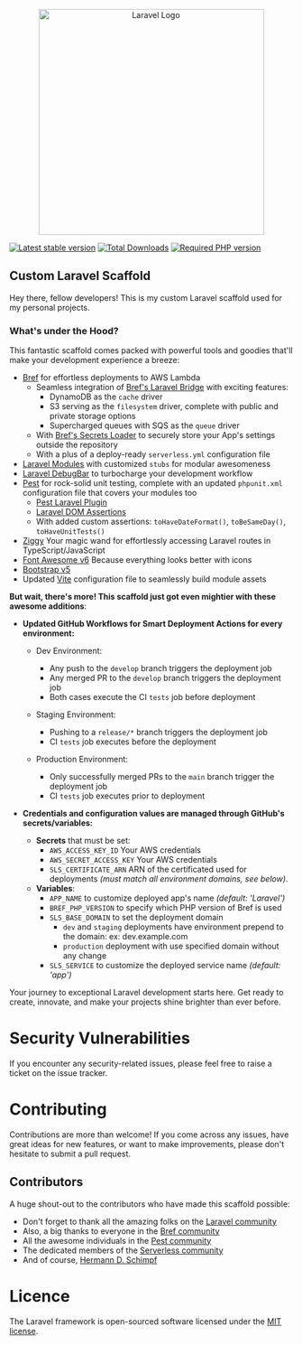 <p style="text-align: center;"><a href="https://laravel.com" target="_blank"><img src="https://raw.githubusercontent.com/laravel/art/master/logo-lockup/5%20SVG/2%20CMYK/1%20Full%20Color/laravel-logolockup-cmyk-red.svg" width="400" alt="Laravel Logo"></a></p>

[![Latest stable version](https://img.shields.io/packagist/v/hds-solutions/laravel?style=flat-square&label=Laravel&color=009664)](https://github.com/hschimpf/laravel/releases/latest)
[![Total Downloads](https://img.shields.io/packagist/dt/hds-solutions/laravel?style=flat-square&label=Downloads&color=878787)](https://packagist.org/packages/hds-solutions/laravel)
[![Required PHP version](https://img.shields.io/packagist/dependency-v/hds-solutions/laravel/php?style=flat-square&label=PHP&color=006496&logo=php&logoColor=white)](https://packagist.org/packages/hds-solutions/laravel)

## Custom Laravel Scaffold

Hey there, fellow developers! This is my custom Laravel scaffold used for my personal projects.

### What's under the Hood?

This fantastic scaffold comes packed with powerful tools and goodies that'll make your development experience a breeze:

- [Bref](https://bref.sh) for effortless deployments to AWS Lambda
    - Seamless integration of [Bref's Laravel Bridge](https://bref.sh/docs/frameworks/laravel.html) with exciting
      features:
        - DynamoDB as the `cache` driver
        - S3 serving as the `filesystem` driver, complete with public and private storage options
        - Supercharged queues with SQS as the `queue` driver
    - With [Bref's Secrets Loader](https://bref.sh/docs/environment/variables#at-runtime) to securely store your App's
      settings outside the repository
    - With a plus of a deploy-ready `serverless.yml` configuration file
- [Laravel Modules](https://github.com/nWidart/laravel-modules) with customized `stubs` for modular awesomeness
- [Laravel DebugBar](https://github.com/barryvdh/laravel-debugbar) to turbocharge your development workflow
- [Pest](https://pestphp.com/) for rock-solid unit testing, complete with an updated `phpunit.xml` configuration file
  that covers your modules too
    - [Pest Laravel Plugin](https://pestphp.com/docs/plugins#laravel)
    - [Laravel DOM Assertions](https://github.com/sinnbeck/laravel-dom-assertions)
    - With added custom assertions: `toHaveDateFormat()`, `toBeSameDay()`, `toHaveUnitTests()`
- [Ziggy](https://github.com/tighten/ziggy) Your magic wand for effortlessly accessing Laravel routes in
  TypeScript/JavaScript
- [Font Awesome v6](https://fontawesome.com) Because everything looks better with icons
- [Bootstrap v5](https://getbootstrap.com)
- Updated [Vite](https://laravel.com/docs/10.x/vite) configuration file to seamlessly build module assets

**But wait, there's more! This scaffold just got even mightier with these awesome additions**:

- **Updated GitHub Workflows for Smart Deployment Actions for every environment:**
    - Dev Environment:
        - Any push to the `develop` branch triggers the deployment job
        - Any merged PR to the `develop` branch triggers the deployment job
        - Both cases execute the CI `tests` job before deployment

    - Staging Environment:
        - Pushing to a `release/*` branch triggers the deployment job
        - CI `tests` job executes before the deployment

    - Production Environment:
        - Only successfully merged PRs to the `main` branch trigger the deployment job
        - CI `tests` job executes prior to deployment

- **Credentials and configuration values are managed through GitHub's secrets/variables:**
    - **Secrets** that must be set:
        - `AWS_ACCESS_KEY_ID` Your AWS credentials
        - `AWS_SECRET_ACCESS_KEY` Your AWS credentials
        - `SLS_CERTIFICATE_ARN` ARN of the certificated used for deployments _(must match all environment domains, see
          below)_.
    - **Variables**:
        - `APP_NAME` to customize deployed app's name _(default: 'Laravel')_
        - `BREF_PHP_VERSION` to specify which PHP version of Bref is used
        - `SLS_BASE_DOMAIN` to set the deployment domain
            - `dev` and `staging` deployments have environment prepend to the domain: ex: dev.example.com
            - `production` deployment with use specified domain without any change
        - `SLS_SERVICE` to customize the deployed service name _(default: 'app')_

Your journey to exceptional Laravel development starts here. Get ready to create, innovate, and make your projects shine
brighter than ever before.

# Security Vulnerabilities

If you encounter any security-related issues, please feel free to raise a ticket on the issue tracker.

# Contributing

Contributions are more than welcome! If you come across any issues, have great ideas for new features, or want to make
improvements, please don't hesitate to submit a pull request.

## Contributors

A huge shout-out to the contributors who have made this scaffold possible:

- Don't forget to thank all the amazing folks on
  the [Laravel community](https://github.com/laravel/laravel/graphs/contributors)
- Also, a big thanks to everyone in the [Bref community](https://github.com/brefphp/bref/graphs/contributors)
- All the awesome individuals in the [Pest community](https://github.com/pestphp/pest/graphs/contributors)
- The dedicated members of the [Serverless community](https://github.com/serverless/serverless/graphs/contributors)
- And of course, [Hermann D. Schimpf](https://hds-solutions.net)

# Licence

The Laravel framework is open-sourced software licensed under the [MIT license](https://opensource.org/licenses/MIT).
